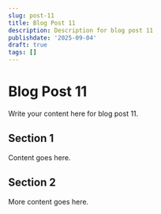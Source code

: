 ```yaml
---
slug: post-11
title: Blog Post 11
description: Description for blog post 11
publishdate: '2025-09-04'
draft: true
tags: []
---
```

# Blog Post 11

Write your content here for blog post 11.

## Section 1

Content goes here.

## Section 2

More content goes here.
